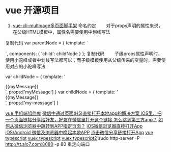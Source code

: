 # vue 开源项目

1. [vue-cli-multipage多页面脚手架](https://github.com/crli/vue-cli-multipage)
命名约定
　　对于props声明的属性来说，在父级HTML模板中，属性名需要使用中划线写法

复制代码
var parentNode = {
  template: `
  <div class="parent">
    <child my-message="aaa"></child>
    <child my-message="bbb"></child>
  </div>`,
  components: {
    'child': childNode
  }
};
复制代码
　　子级props属性声明时，使用小驼峰或者中划线写法都可以；而子级模板使用从父级传来的变量时，需要使用对应的小驼峰写法

var childNode = {
  template: '<div>{{myMessage}}</div>',
  props:['myMessage']
}
var childNode = {
  template: '<div>{{myMessage}}</div>',
  props:['my-message']
}

[vue 手机端组件库](https://www.cnblogs.com/dupd/p/7735450.html)
[微信中通过页面(H5)直接打开本地app的解决方案
](https://www.cnblogs.com/vipstone/p/7496008.html?utm_source=tuicool&utm_medium=referral)
[iOS里，把一个页面链接分享给好友，好友在微信里打开这个链接,怎么跳到第三方app？](https://www.zhihu.com/question/21311477)
[如何从微信浏览器中跳转到APP指定页面？](https://www.jianshu.com/p/738ac2b8865d)
[iOS微信浏览器直接打开App](https://blog.csdn.net/hbjixieyuan/article/details/55048644)
[iOS/Android 微信及浏览器中唤起本地APP](https://blog.csdn.net/gf771115/article/details/73177153)
[点击微信分享链接打开App](https://www.jianshu.com/p/456455a5c081)
[vue typescript](https://segmentfault.com/a/1190000011853167)
[vuex typescript](https://codeburst.io/vuex-and-typescript-3427ba78cfa8)
[vuex typescript2](https://segmentfault.com/a/1190000011864013)
sudo http-server -P http://tt.alo7.com:8080 -p 80 重定向端口
